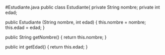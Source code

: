 #Estudiante.java
public class Estudiante{
  private String nombre;
  private int edad; 
  
  public Estudiante (String nombre, int edad) {
    this.nombre = nombre;
    this.edad = edad;
  }
  
  public String getNombre() {
    return this.nombre;
  }
  
  public int getEdad() {
    return this.edad;
  }
    
